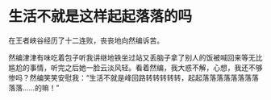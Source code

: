 # 生活不就是这样起起落落的吗

在王者峽谷经历了十二连败，丧丧地向然编诉苦。 

然编津津有味吃着包子听我讲继地铁坐过站又丢脑子拿了别人的饭被喊回来等无比尴尬的事情，听完之后她一脸云淡风轻。看着然编，我大惑不解，心想，我还不够惨吗？然编笑笑安慰我：“生活不就是峰回路转转转转转，起起落落落落落落落落落落……的嘛！”